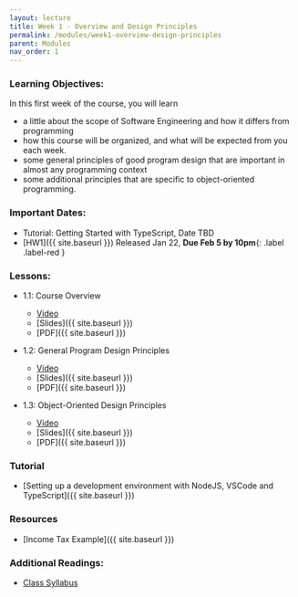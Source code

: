```yaml
---
layout: lecture
title: Week 1 - Overview and Design Principles
permalink: /modules/week1-overview-design-principles
parent: Modules
nav_order: 1
---
```

### Learning Objectives:

In this first week of the course, you will learn
* a little about the scope of Software Engineering and how it differs
from programming
* how this course will be organized, and what will be expected from
you each week.
* some general principles of good program design that are important in
almost any programming context
* some additional principles that are specific to object-oriented
programming.


### Important Dates:
* Tutorial: Getting Started with TypeScript, Date TBD
* [HW1]({{ site.baseurl }}) Released Jan 22, **Due Feb 5 by 10pm**{: .label .label-red }

### Lessons:
* 1.1: Course Overview
    * [Video](https://northeastern.instructure.com/courses/60188/modules/items/5396913)
    * [Slides]({{ site.baseurl }}) 
    * [PDF]({{ site.baseurl }})

* 1.2: General Program Design Principles 
    * [Video](https://northeastern.instructure.com/courses/60188/modules/items/5413197)
    * [Slides]({{ site.baseurl }})
    * [PDF]({{ site.baseurl }})

* 1.3: Object-Oriented Design Principles
    * [Video](https://northeastern.instructure.com/courses/60188/modules/items/5424622)
    * [Slides]({{ site.baseurl }}) 
    * [PDF]({{ site.baseurl }})

### Tutorial
* [Setting up a development environment with NodeJS, VSCode and TypeScript]({{ site.baseurl }})
### Resources
* [Income Tax Example]({{ site.baseurl }})


### Additional Readings:
* [Class Syllabus](https://neu-se.github.io/CS4530-CS5500-Spring-2021/)